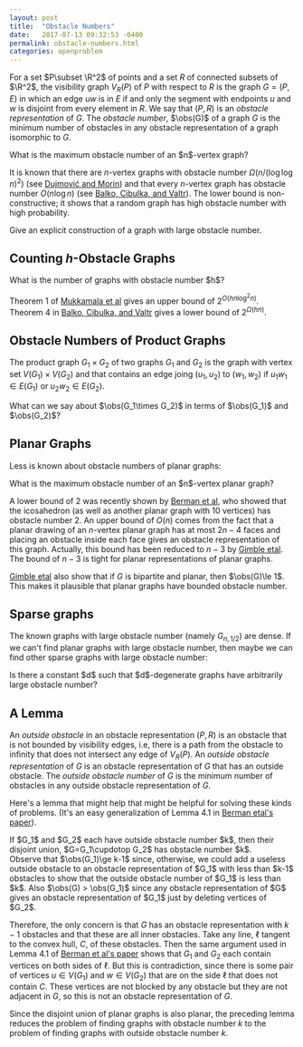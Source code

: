 ```yaml
---
layout: post
title:  "Obstacle Numbers"
date:   2017-07-13 09:32:53 -0400
permalink: obstacle-numbers.html
categories: openproblem
---
```

$\DeclareMathOperator{\obs}{obs}\newcommand{\R}{\mathbb{R}}\DeclareMathOperator{\cupdotop}{\dot{\cup}}$For a set $P\subset \R^2$ of points and a set $R$ of connected subsets of $\R^2$, the visibility graph $V_R(P)$ of $P$ with respect to $R$ is the graph $G=(P,E)$ in which an edge $uw$ is in $E$ if and only the segment with endpoints $u$ and $w$ is disjoint from every element in $R$.  We say that $(P,R)$ is an *obstacle representation* of $G$.  The *obstacle number*, $\obs(G)$ of a graph $G$ is the minimum number of obstacles in any obstacle representation of a graph isomorphic to $G$.

<div class="problem">
  What is the maximum obstacle number of an $n$-vertex graph?
</div>

It is known that there are $n$-vertex graphs with obstacle number $\Omega(n/(\log\log n)^2)$ (see [Dujmović and Morin][dujmovic-morin]) and that every $n$-vertex graph has obstacle number $O(n\log n)$ (see [Balko, Cibulka, and Valtr][balko-cibulka-valtr]).
The lower bound is non-constructive; it shows that a random graph has high obstacle number with high probability.

<div class="problem">
  Give an explicit construction of a graph with large obstacle number.
</div>

## Counting $h$-Obstacle Graphs

<div class="problem">
  What is the number of graphs with obstacle number $h$?
</div>

Theorem 1 of [Mukkamala et al][mukkamala-etal] gives an upper bound of $2^{O(hn\log^2 n)}$.  Theorem 4 in [Balko, Cibulka, and Valtr][balko-cibulka-valtr] gives a lower bound of $2^{\Omega(hn)}$.

## Obstacle Numbers of Product Graphs

The product graph $G_1\times G_2$ of two graphs $G_1$ and $G_2$ is the graph with vertex set $V(G_1)\times V(G_2)$ and that contains an edge joing $(u_1,u_2)$ to $(w_1,w_2)$ if
$u_1w_1\in E(G_1)$ or $u_2w_2\in E(G_2)$.

<div class="problem">
  What can we say about $\obs(G_1\times G_2)$ in terms of $\obs(G_1)$ and $\obs(G_2)$?
</div>

## Planar Graphs

Less is known about obstacle numbers of planar graphs:

<div class="problem">
  What is the maximum obstacle number of an $n$-vertex planar graph?
</div>

A lower bound of 2 was recently shown by [Berman et al][berman-etal], who showed that the icosahedron (as well as another planar graph with 10 vertices) has obstacle number 2.  An upper bound of $O(n)$ comes from the fact that a planar drawing of an $n$-vertex planar graph has at most $2n-4$ faces and placing an obstacle inside each face gives an obstacle representation of this graph.  Actually, this bound has been reduced to $n-3$ by [Gimble etal][gimble-etal].  The bound of $n-3$ is tight for planar representations of planar graphs.

[Gimble etal][gimble-etal] also show that if $G$ is bipartite and planar, then $\obs(G)\le 1$.  This makes it plausible that planar graphs have bounded obstacle number.

## Sparse graphs

The known graphs with large obstacle number (namely $G_{n,1/2}$) are dense. If we can't find planar graphs with large obstacle number, then maybe we can find other sparse graphs with large obstacle number:

<div class="problem">
  Is there a constant $d$ such that $d$-degenerate graphs have arbitrarily large obstacle number?
</div>


## A Lemma

An *outside obstacle* in an obstacle representation $(P,R)$ is an obstacle that is not bounded by visibility edges, i.e, there is a path from the obstacle to infinity that does not intersect any edge of $V_R(P)$. An *outside obstacle representation* of $G$ is an obstacle representation of $G$ that has an outside obstacle.  The *outside obstacle number* of $G$ is the minimum number of obstacles in any outside obstacle representation of $G$.

Here's a lemma that might help that might be helpful for solving these kinds of problems. (It's an easy generalization of Lemma 4.1
in [Berman etal's paper][berman-etal]).

<div class="lemma">
  If $G_1$ and $G_2$ each have outside obstacle number $k$, then their disjoint
  union, $G=G_1\cupdotop G_2$ has obstacle number $k$.
</div>

<div class="proof" markdown="1">
Observe that $\obs(G_1)\ge k-1$ since, otherwise, we could add a useless outside obstacle to an obstacle representation of $G_1$ with less than $k-1$ obstacles to show that the outside obstacle number of $G_1$ is less than $k$. Also $\obs(G) > \obs(G_1)$ since any obstacle representation of $G$ gives an obstacle representation of $G_1$ just by deleting vertices of $G_2$.

Therefore, the only concern is that $G$ has an obstacle representation with $k-1$ obstacles and that these are all inner obstacles. Take any line, $\ell$ tangent to the convex hull, $C$, of these obstacles.  Then the same argument used in Lemma 4.1 of [Berman et al's paper][berman-etal] shows that $G_1$ and $G_2$ each contain vertices on both sides of $\ell$.  But this is contradiction, since there is some pair of vertices $u\in V(G_1)$ and $w\in V(G_2)$ that are on the side $\ell$ that does not contain $C$.  These vertices are not blocked by any obstacle but they are not adjacent in $G$, so this is not an obstacle representation of $G$.
</div>

Since the disjoint union of planar graphs is also planar, the preceding lemma reduces the problem of finding graphs with obstacle number $k$ to the problem of finding graphs with outside obstacle number $k$.

[dujmovic-morin]: http://www.combinatorics.org/ojs/index.php/eljc/article/view/v22i3p1
[balko-cibulka-valtr]: https://arxiv.org/abs/1610.04741
[berman-etal]: https://arxiv.org/abs/1606.03782
[gimble-etal]: https://arxiv.org/abs/1706.06992
[mukkamala-etal]: http://www.combinatorics.org/ojs/index.php/eljc/article/view/v19i2p32
